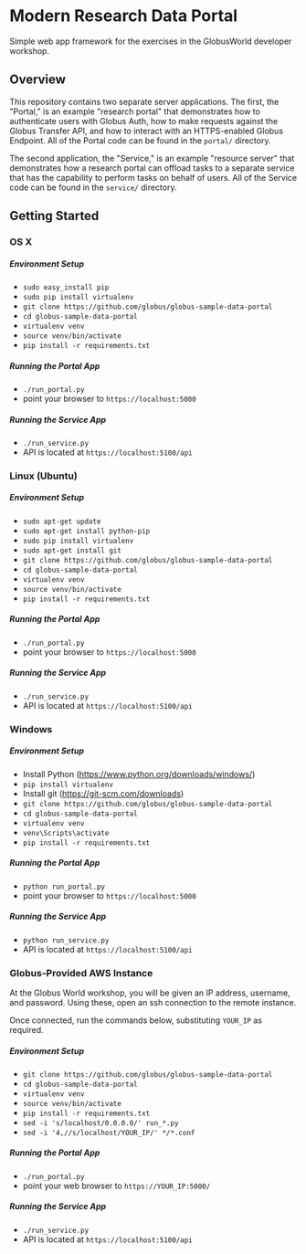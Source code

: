 # Modern Research Data Portal
Simple web app framework for the exercises in the GlobusWorld developer workshop.

## Overview
This repository contains two separate server applications. The first, the "Portal," is an example "research portal"
that demonstrates how to authenticate users with Globus Auth, how to make requests against the Globus Transfer API, and how to interact with an HTTPS-enabled Globus Endpoint. All of the Portal code can be found in the `portal/` directory.

The second application, the "Service," is an example "resource server" that demonstrates how a research portal can offload tasks to a separate service that has the capability to perform tasks on behalf of users. All of the Service code can be found in the `service/` directory.

## Getting Started

### OS X

##### Environment Setup

* `sudo easy_install pip`
* `sudo pip install virtualenv`
* `git clone https://github.com/globus/globus-sample-data-portal`
* `cd globus-sample-data-portal`
* `virtualenv venv`
* `source venv/bin/activate`
* `pip install -r requirements.txt`

##### Running the Portal App

* `./run_portal.py`
* point your browser to `https://localhost:5000`

##### Running the Service App

* `./run_service.py`
* API is located at `https://localhost:5100/api`

### Linux (Ubuntu)

##### Environment Setup

* `sudo apt-get update`
* `sudo apt-get install python-pip`
* `sudo pip install virtualenv`
* `sudo apt-get install git`
* `git clone https://github.com/globus/globus-sample-data-portal`
* `cd globus-sample-data-portal`
* `virtualenv venv`
* `source venv/bin/activate`
* `pip install -r requirements.txt`

##### Running the Portal App

* `./run_portal.py`
* point your browser to `https://localhost:5000`

##### Running the Service App

* `./run_service.py`
* API is located at `https://localhost:5100/api`

### Windows

##### Environment Setup

* Install Python (<https://www.python.org/downloads/windows/>)
* `pip install virtualenv`
* Install git (<https://git-scm.com/downloads>)
* `git clone https://github.com/globus/globus-sample-data-portal`
* `cd globus-sample-data-portal`
* `virtualenv venv`
* `venv\Scripts\activate`
* `pip install -r requirements.txt`

##### Running the Portal App

* `python run_portal.py`
* point your browser to `https://localhost:5000`

##### Running the Service App

* `python run_service.py`
* API is located at `https://localhost:5100/api`

### Globus-Provided AWS Instance

At the Globus World workshop, you will be given an IP address, username, and
password. Using these, open an ssh connection to the remote instance.

Once connected, run the commands below, substituting `YOUR_IP` as required.

##### Environment Setup

* `git clone https://github.com/globus/globus-sample-data-portal`
* `cd globus-sample-data-portal`
* `virtualenv venv`
* `source venv/bin/activate`
* `pip install -r requirements.txt`
* `sed -i 's/localhost/0.0.0.0/' run_*.py`
* `sed -i '4,//s/localhost/YOUR_IP/' */*.conf`

##### Running the Portal App

* `./run_portal.py`
* point your web browser to `https://YOUR_IP:5000/`

##### Running the Service App

* `./run_service.py`
* API is located at `https://localhost:5100/api`
